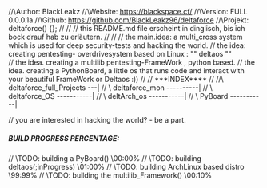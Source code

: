 //\Author: BlackLeakz
//\Website: https://blackspace.cf/
//\Version: FULL 0.0.0.1a
//\Github: https://github.com/BlackLeakz96/deltaforce
//\Projekt: deltaforce() {};
//
//
// this README.md file erscheint in dinglisch, bis ich bock drauf hab zu erläutern.
//
//
// the main.idea: a multi_cross system which is used for deep security-tests and hacking the world.
// the idea: creating pentesting- overdrivesystem based on Linux : "" deltaos  ""   
// the idea. creating a multilib pentesting-FrameWork , python based.
// the idea. creating a PythonBoard, a little os that runs code and interact with your beautiful FrameWork or Deltaos :))
//
// \*\*\*INDEX*\*\*\*
//
//\\ deltaforce_full_Projects ---|
// \      deltaforce_mon ----------|
// \      deltaforce_OS -----------|
// \      deltArch_os   -----------|
// \      PyBoard       -----------|

// you are interested in hacking the world? - be a part.

#####   BUILD PROGRESS                              PERCENTAGE:
// \TODO: building a PyBoard()                                    \\00:00%
// \TODO: building deltaos(;inProgress)                            \\01:00%
// \TODO: building ArchLinux based distro                           \\99:99%
// \TODO: building the multilib_Framework()                          \\00:10%
